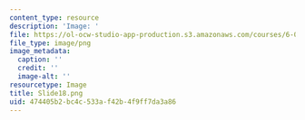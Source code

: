 ```yaml
---
content_type: resource
description: 'Image: '
file: https://ol-ocw-studio-app-production.s3.amazonaws.com/courses/6-004-computation-structures-spring-2017/474405b2bc4c533af42b4f9ff7da3a86_Slide18.png
file_type: image/png
image_metadata:
  caption: ''
  credit: ''
  image-alt: ''
resourcetype: Image
title: Slide18.png
uid: 474405b2-bc4c-533a-f42b-4f9ff7da3a86
---
```

